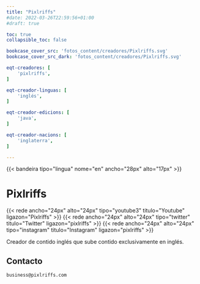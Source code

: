 ```yaml
---
title: "Pixlriffs"
#date: 2022-03-26T22:59:56+01:00
#draft: true

toc: true
collapsible_toc: false

bookcase_cover_src: 'fotos_content/creadores/Pixlriffs.svg'
bookcase_cover_src_dark: 'fotos_content/creadores/Pixlriffs.svg'

eqt-creadores: [
    'pixlriffs',
]

eqt-creador-linguas: [
    'inglés',
]

eqt-creador-edicions: [
    'java',
]

eqt-creador-nacions: [
    'inglaterra',
]

---
```


{{< bandeira tipo="lingua" nome="en" ancho="28px" alto="17px" >}}

# Pixlriffs

{{< rede ancho="24px" alto="24px" tipo="youtube3" titulo="Youtube" ligazon="Pixlriffs" >}}
{{< rede ancho="24px" alto="24px" tipo="twitter" titulo="Twitter" ligazon="pixlriffs" >}}
{{< rede ancho="24px" alto="24px" tipo="instagram" titulo="Instagram" ligazon="pixlriffs" >}}

Creador de contido inglés que sube contido exclusivamente en inglés.

## Contacto

```
business@pixlriffs.com
```
